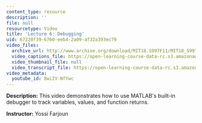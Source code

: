 ```yaml
---
content_type: resource
description: ''
file: null
resourcetype: Video
title: 'Lecture 6: Debugging'
uid: 67220f39-6760-eeb4-2a09-af32a393ec79
video_files:
  archive_url: http://www.archive.org/download/MIT18.S997F11/MIT18_S997F11_lec06_300k.mp4
  video_captions_file: https://open-learning-course-data-rc.s3.amazonaws.com/18-s997-introduction-to-matlab-programming-fall-2011/4a2e43bb641d51f7985cb000a5b5250c_8wiIV-NfYwc.vtt
  video_thumbnail_file: null
  video_transcript_file: https://open-learning-course-data-rc.s3.amazonaws.com/18-s997-introduction-to-matlab-programming-fall-2011/a353230f0442b63710103c5add3d32e5_8wiIV-NfYwc.pdf
video_metadata:
  youtube_id: 8wiIV-NfYwc
---
```


**Description:** This video demonstrates how to use MATLAB's built-in debugger to track variables, values, and function returns.

**Instructor:** Yossi Farjoun